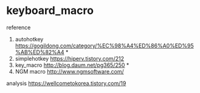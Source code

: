 # keyboard_macro

reference
1. autohotkey   https://gogildong.com/category/%EC%98%A4%ED%86%A0%ED%95%AB%ED%82%A4 *
2. simplehotkey https://hiperv.tistory.com/212
3. key_macro    http://blog.daum.net/pg365/250  *
4. NGM macro    http://www.ngmsoftware.com/

analysis        https://wellcometokorea.tistory.com/19
